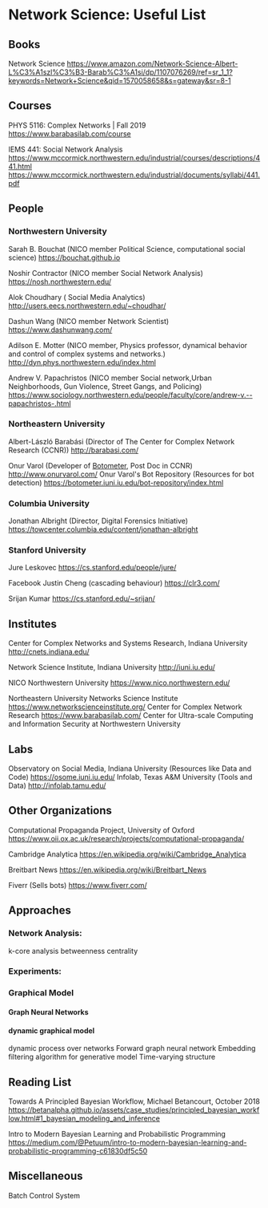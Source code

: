 ﻿# Network Science: Useful List

## Books
Network Science
https://www.amazon.com/Network-Science-Albert-L%C3%A1szl%C3%B3-Barab%C3%A1si/dp/1107076269/ref=sr_1_1?keywords=Network+Science&qid=1570058658&s=gateway&sr=8-1



## Courses
PHYS 5116: Complex Networks | Fall 2019
https://www.barabasilab.com/course

IEMS 441:  Social Network Analysis
 https://www.mccormick.northwestern.edu/industrial/courses/descriptions/441.html
 https://www.mccormick.northwestern.edu/industrial/documents/syllabi/441.pdf
 


## People
### Northwestern University
Sarah B. Bouchat (NICO member Political Science, computational social science)
https://bouchat.github.io

Noshir Contractor (NICO member Social Network Analysis)
https://nosh.northwestern.edu/

Alok Choudhary ( Social Media Analytics)
http://users.eecs.northwestern.edu/~choudhar/

Dashun Wang  (NICO member Network Scientist)
https://www.dashunwang.com/

Adilson E. Motter (NICO member, Physics professor, dynamical behavior and control of complex systems and networks.)
http://dyn.phys.northwestern.edu/index.html

Andrew V. Papachristos (NICO member Social network,Urban Neighborhoods, Gun Violence, Street Gangs, and Policing)
https://www.sociology.northwestern.edu/people/faculty/core/andrew-v.--papachristos-.html


### Northeastern University
Albert-László Barabási (Director of The Center for Complex Network Research (CCNR))
http://barabasi.com/

Onur Varol (Developer of [Botometer](https://botometer.iuni.iu.edu/), Post Doc in CCNR)
http://www.onurvarol.com/
Onur Varol's Bot Repository (Resources for bot detection)
https://botometer.iuni.iu.edu/bot-repository/index.html

### Columbia University
Jonathan Albright (Director, Digital Forensics Initiative)
https://towcenter.columbia.edu/content/jonathan-albright

### Stanford University
Jure Leskovec
https://cs.stanford.edu/people/jure/

Facebook
Justin Cheng (cascading behaviour)
https://clr3.com/

Srijan Kumar
https://cs.stanford.edu/~srijan/

## Institutes
Center for Complex Networks and Systems Research, Indiana University
http://cnets.indiana.edu/ 

Network Science Institute, Indiana University
http://iuni.iu.edu/

NICO Northwestern University
https://www.nico.northwestern.edu/

Northeastern University 
Networks Science Institute
https://www.networkscienceinstitute.org/
Center for Complex Network Research
https://www.barabasilab.com/
Center for Ultra-scale Computing and Information Security at Northwestern University



## Labs
Observatory on Social Media, Indiana University (Resources like Data and Code)
https://osome.iuni.iu.edu/ 
Infolab, Texas A&M University (Tools and Data)
http://infolab.tamu.edu/

## Other Organizations

Computational Propaganda Project, University of Oxford
https://www.oii.ox.ac.uk/research/projects/computational-propaganda/

Cambridge Analytica
https://en.wikipedia.org/wiki/Cambridge_Analytica

Breitbart News
https://en.wikipedia.org/wiki/Breitbart_News

Fiverr (Sells bots)
https://www.fiverr.com/

## Approaches
### Network Analysis: 
k-core analysis
betweenness centrality

### Experiments:


### Graphical Model 
#### Graph Neural Networks

#### dynamic graphical model
dynamic process over networks
Forward graph neural network
Embedding filtering algorithm for generative model
Time-varying structure


## Reading List
Towards A Principled Bayesian Workflow, Michael Betancourt, October 2018
https://betanalpha.github.io/assets/case_studies/principled_bayesian_workflow.html#1_bayesian_modeling_and_inference

Intro to Modern Bayesian Learning and Probabilistic Programming
https://medium.com/@Petuum/intro-to-modern-bayesian-learning-and-probabilistic-programming-c61830df5c50

## Miscellaneous
Batch Control System


